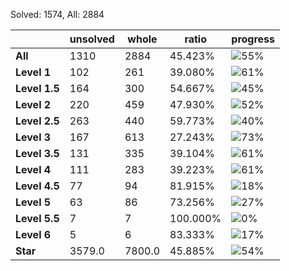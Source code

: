 Solved: 1574, All: 2884

| |unsolved|whole|ratio|progress|
|----|----|----|----|----|
|**All**| 1310 | 2884 | 45.423%| ![55%](https://progress-bar.dev/55?title=All) |
|**Level 1**| 102 | 261 | 39.080%| ![61%](https://progress-bar.dev/61?title=Level+1++)|
|**Level 1.5**| 164 | 300 | 54.667%| ![45%](https://progress-bar.dev/45?title=Level+1.5)|
|**Level 2**| 220 | 459 | 47.930%| ![52%](https://progress-bar.dev/52?title=Level+2++)|
|**Level 2.5**| 263 | 440 | 59.773%| ![40%](https://progress-bar.dev/40?title=Level+2.5)|
|**Level 3**| 167 | 613 | 27.243%| ![73%](https://progress-bar.dev/73?title=Level+3++)|
|**Level 3.5**| 131 | 335 | 39.104%| ![61%](https://progress-bar.dev/61?title=Level+3.5)|
|**Level 4**| 111 | 283 | 39.223%| ![61%](https://progress-bar.dev/61?title=Level+4++)|
|**Level 4.5**| 77 | 94 | 81.915%| ![18%](https://progress-bar.dev/18?title=Level+4.5)|
|**Level 5**| 63 | 86 | 73.256%| ![27%](https://progress-bar.dev/27?title=Level+5++)|
|**Level 5.5**| 7 | 7 | 100.000%| ![0%](https://progress-bar.dev/0?title=Level+5.5)|
|**Level 6**| 5 | 6 | 83.333%| ![17%](https://progress-bar.dev/17?title=Level+6++)|
|**Star**|3579.0 | 7800.0 |45.885%| ![54%](https://progress-bar.dev/54?title=Star) |
